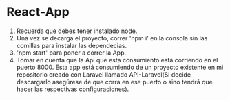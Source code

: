 # React-App

1. Recuerda que debes tener instalado node.
2. Una vez se decarga el proyecto, correr 'npm i' en la consola sin las comillas para instalar las dependecias. 
3. 'npm start' para poner a correr la App.
4. Tomar en cuenta que la Api que esta consumiento está corriendo en el puerto 8000. Esta app está consumiendo de un proyecto existente en mi repositorio creado 
con Laravel llamado API-Laravel(Si decide descargarlo asegúrese de que corra en ese puerto o sino tendrá que hacer las respectivas configuraciones).
